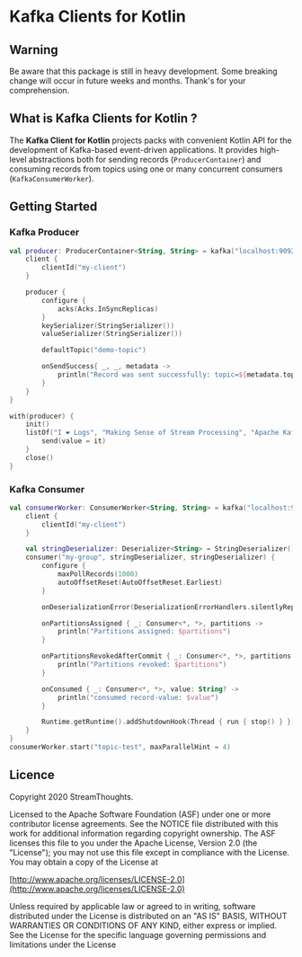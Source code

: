 # Kafka Clients for Kotlin

## Warning

Be aware that this package is still in heavy development. Some breaking change will occur in future weeks and months.
Thank's for your comprehension.

## What is Kafka Clients for Kotlin ?

The **Kafka Client for Kotlin** projects packs with convenient Kotlin API for the development of Kafka-based event-driven applications.
It provides high-level abstractions both for sending records (`ProducerContainer`) and consuming records from topics using one or many
concurrent consumers (`KafkaConsumerWorker`).

## Getting Started

### Kafka Producer

```kotlin
val producer: ProducerContainer<String, String> = kafka("localhost:9092") {
    client {
        clientId("my-client")
    }

    producer {
        configure {
            acks(Acks.InSyncReplicas)
        }
        keySerializer(StringSerializer())
        valueSerializer(StringSerializer())

        defaultTopic("demo-topic")

        onSendSuccess{ _, _, metadata ->
            println("Record was sent successfully: topic=${metadata.topic()}, partition=${metadata.partition()}, offset=${metadata.offset()} ")
        }
    }
}

with(producer) {
    init()
    listOf("I ❤️ Logs", "Making Sense of Stream Processing", "Apache Kafka").forEach {
        send(value = it)
    }
    close()
}
```

### Kafka Consumer

```kotlin
val consumerWorker: ConsumerWorker<String, String> = kafka("localhost:9092") {
    client {
        clientId("my-client")
    }

    val stringDeserializer: Deserializer<String> = StringDeserializer()
    consumer("my-group", stringDeserializer, stringDeserializer) {
        configure {
            maxPollRecords(1000)
            autoOffsetReset(AutoOffsetReset.Earliest)
        }

        onDeserializationError(DeserializationErrorHandlers.silentlyReplaceWithNull())

        onPartitionsAssigned { _: Consumer<*, *>, partitions ->
            println("Partitions assigned: $partitions")
        }

        onPartitionsRevokedAfterCommit { _: Consumer<*, *>, partitions ->
            println("Partitions revoked: $partitions")
        }

        onConsumed { _: Consumer<*, *>, value: String? ->
            println("consumed record-value: $value")
        }

        Runtime.getRuntime().addShutdownHook(Thread { run { stop() } })
    }
}
consumerWorker.start("topic-test", maxParallelHint = 4)
```

## Licence

Copyright 2020 StreamThoughts.

Licensed to the Apache Software Foundation (ASF) under one or more contributor license agreements. See the NOTICE file distributed with this work for additional information regarding copyright ownership. The ASF licenses this file to you under the Apache License, Version 2.0 (the "License"); you may not use this file except in compliance with the License. You may obtain a copy of the License at

[http://www.apache.org/licenses/LICENSE-2.0](http://www.apache.org/licenses/LICENSE-2.0)

Unless required by applicable law or agreed to in writing, software distributed under the License is distributed on an "AS IS" BASIS, WITHOUT WARRANTIES OR CONDITIONS OF ANY KIND, either express or implied. See the License for the specific language governing permissions and limitations under the License
